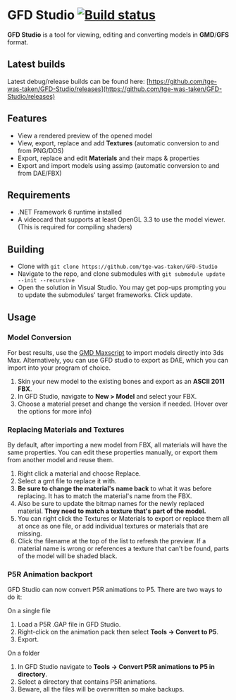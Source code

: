 # GFD Studio [![Build status](https://ci.appveyor.com/api/projects/status/l3p8joj4frjkn753?svg=true)](https://ci.appveyor.com/project/tge/gfd-studio)
**GFD Studio** is a tool for viewing, editing and converting models in **GMD**/**GFS** format.  
## Latest builds
Latest debug/release builds can be found here: [https://github.com/tge-was-taken/GFD-Studio/releases](https://github.com/tge-was-taken/GFD-Studio/releases)

## Features
- View a rendered preview of the opened model
- View, export, replace and add **Textures** (automatic conversion to and from PNG/DDS)
- Export, replace and edit **Materials** and their maps & properties
- Export and import models using assimp (automatic conversion to and from DAE/FBX)
## Requirements
- .NET Framework 6 runtime installed
- A videocard that supports at least OpenGL 3.3 to use the model viewer.
(This is required for compiling shaders)
## Building
- Clone with `git clone https://github.com/tge-was-taken/GFD-Studio`
- Navigate to the repo, and clone submodules with `git submodule update --init --recursive`
- Open the solution in Visual Studio. You may get pop-ups prompting you to update the submodules' target frameworks. Click update.
## Usage
### Model Conversion
For best results, use the [GMD Maxscript](https://github.com/tge-was-taken/GFD-Studio/blob/master/Resources/GfdImporter/GfdImporter.ms) to import models directly into 3ds Max.
Alternatively, you can use GFD studio to export as DAE, which you can import into your program of choice.
1. Skin your new model to the existing bones and export as an **ASCII 2011 FBX**.
2. In GFD Studio, navigate to **New > Model** and select your FBX.
3. Choose a material preset and change the version if needed. (Hover over the options for more info)
### Replacing Materials and Textures
By default, after importing a new model from FBX, all materials will have the same properties.
You can edit these properties manually, or export them from another model and reuse them.
1. Right click a material and choose Replace.
2. Select a gmt file to replace it with.
3. **Be sure to change the material's name back** to what it was before replacing. It has to match the material's name from the FBX.
4. Also be sure to update the bitmap names for the newly replaced material. **They need to match a texture that's part of the model.**
5. You can right click the Textures or Materials to export or replace them all at once as one file, or add individual textures or materials that are missing.
5. Click the filename at the top of the list to refresh the preview. If a material name is wrong or references a texture that can't be found, parts of the model will be shaded black.

### P5R Animation backport

GFD Studio can now convert P5R animations to P5. There are two ways to do it:

On a single file
1. Load a P5R .GAP file in GFD Studio.
2. Right-click on the animation pack then select **Tools -> Convert to P5**.
3. Export.

On a folder
1. In GFD Studio navigate to **Tools -> Convert P5R animations to P5 in directory**.
2. Select a directory that contains P5R animations.
3. Beware, all the files will be overwritten so make backups.
